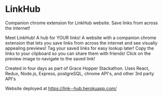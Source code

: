 # LinkHub
Companion chrome extension for LinkHub website. Save links from across the internet!

Meet LinkHub! A hub for YOUR links! A website with a companion chrome extension that lets you save links from across the internet and see visually appealing previews! Tag your saved links for easy lookup later! Copy the links to your clipboard so you can share them with friends! Click on the preview image to navigate to the saved link!


Created in four days as part of Grace Hopper Stackathon. Uses React, Redux, Node.js, Express, postgreSQL, chrome API's, and other 3rd party API's

Website deployed at <https://link--hub.herokuapp.com/>


